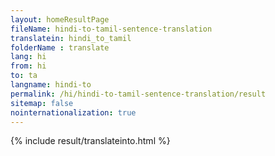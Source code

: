 ```yaml
---
layout: homeResultPage
fileName: hindi-to-tamil-sentence-translation
translatein: hindi_to_tamil
folderName : translate
lang: hi
from: hi
to: ta
langname: hindi-to
permalink: /hi/hindi-to-tamil-sentence-translation/result
sitemap: false
nointernationalization: true
---
```

{% include result/translateinto.html %}

<script src="/js/result/translation.js" data-foldername="{{page.folderName}}" data-lang="{{page.lang}}"></script>
